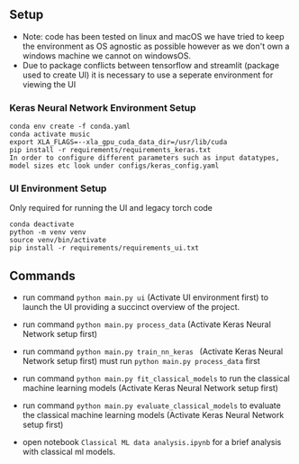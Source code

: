 ## Setup

- Note: code has been tested on linux and macOS we have tried to keep the environment as OS agnostic as possible however as we don't own a windows machine we cannot on windowsOS.
- Due to package conflicts between tensorflow and streamlit (package used to create UI) it is necessary to use a seperate environment for  viewing the UI
### Keras Neural Network Environment Setup
```
conda env create -f conda.yaml
conda activate music
export XLA_FLAGS=--xla_gpu_cuda_data_dir=/usr/lib/cuda
pip install -r requirements/requirements_keras.txt
In order to configure different parameters such as input datatypes, model sizes etc look under configs/keras_config.yaml
```
### UI Environment Setup
Only required for running the UI and legacy torch code
```
conda deactivate
python -m venv venv
source venv/bin/activate
pip install -r requirements/requirements_ui.txt
```

## Commands

- run command ```python main.py ui``` (Activate UI environment first) to launch the UI providing a succinct overview of the project.

- run command ```python main.py process_data``` (Activate Keras Neural Network setup first)

- run command ```python main.py train_nn_keras ``` (Activate Keras Neural Network setup first) must run ```python main.py process_data``` first

- run command ```python main.py fit_classical_models``` to run the classical machine learning models (Activate Keras Neural Network setup first)

- run command ```python main.py evaluate_classical_models``` to evaluate the classical machine learning models (Activate Keras Neural Network setup first)

- open notebook `Classical ML data analysis.ipynb` for a brief analysis with classical ml models. 


